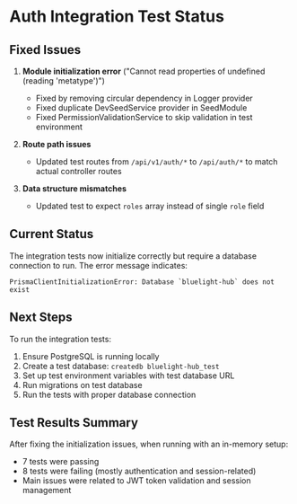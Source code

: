 # Auth Integration Test Status

## Fixed Issues

1. **Module initialization error** ("Cannot read properties of undefined (reading 'metatype')")

   - Fixed by removing circular dependency in Logger provider
   - Fixed duplicate DevSeedService provider in SeedModule
   - Fixed PermissionValidationService to skip validation in test environment

2. **Route path issues**

   - Updated test routes from `/api/v1/auth/*` to `/api/auth/*` to match actual controller routes

3. **Data structure mismatches**
   - Updated test to expect `roles` array instead of single `role` field

## Current Status

The integration tests now initialize correctly but require a database connection to run. The error message indicates:

```
PrismaClientInitializationError: Database `bluelight-hub` does not exist
```

## Next Steps

To run the integration tests:

1. Ensure PostgreSQL is running locally
2. Create a test database: `createdb bluelight-hub_test`
3. Set up test environment variables with test database URL
4. Run migrations on test database
5. Run the tests with proper database connection

## Test Results Summary

After fixing the initialization issues, when running with an in-memory setup:

- 7 tests were passing
- 8 tests were failing (mostly authentication and session-related)
- Main issues were related to JWT token validation and session management
